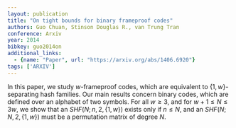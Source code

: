```yaml
---
layout: publication
title: "On tight bounds for binary frameproof codes"
authors: Guo Chuan, Stinson Douglas R., van Trung Tran
conference: Arxiv
year: 2014
bibkey: guo2014on
additional_links:
  - {name: "Paper", url: "https://arxiv.org/abs/1406.6920"}
tags: ['ARXIV']
---
```

In this paper, we study $w$-frameproof codes, which are equivalent to $\{1,w\}$-separating hash families. Our main results concern binary codes, which are defined over an alphabet of two symbols. For all $w \geq 3$, and for $w+1 \leq N \leq 3w$, we show that an $SHF(N; n,2, \{1,w \})$ exists only if $n \leq N$, and an $SHF(N; N,2, \{1,w \})$ must be a permutation matrix of degree $N$.